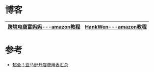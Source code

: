 

# 博客
[跨境电商富妈妈---amazon教程](https://www.youtube.com/c/BeRichMom/playlists)|[HankWen---amazon教程](https://www.youtube.com/channel/UCga-wWwuiK4c1UFc4iNV3uA/videos)|
---|---|




# 参考
* [超全！亚马逊开店费用表汇总](https://www.kuajingyan.com/article/13643)
